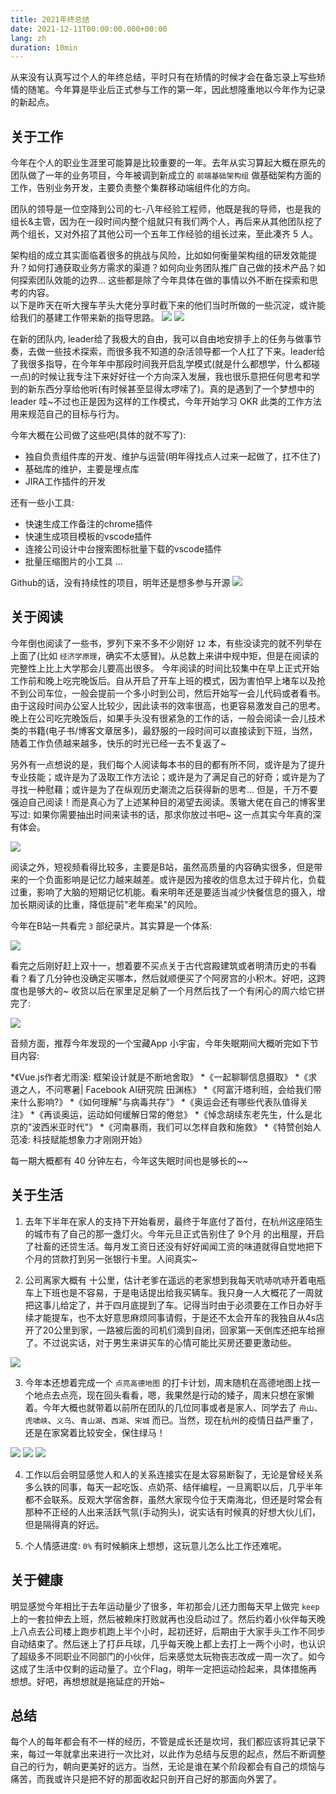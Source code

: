```yaml
---
title: 2021年终总结
date: 2021-12-11T00:00:00.000+00:00
lang: zh
duration: 10min
---
```


从来没有认真写过个人的年终总结，平时只有在矫情的时候才会在备忘录上写些矫情的随笔。今年算是毕业后正式参与工作的第一年，因此想隆重地以今年作为记录的新起点。

## 关于工作
今年在个人的职业生涯里可能算是比较重要的一年。去年从实习算起大概在原先的团队做了一年的业务项目，今年被调到新成立的 `前端基础架构组` 做基础架构方面的工作，告别业务开发，主要负责整个集群移动端组件化的方向。  
  
团队的领导是一位空降到公司的七-八年经验工程师，他既是我的导师，也是我的组长&主管，因为在一段时间内整个组就只有我们两个人，再后来从其他团队挖了两个组长，又对外招了其他公司一个五年工作经验的组长过来，至此凑齐 5 人。  
  
架构组的成立其实面临着很多的挑战与风险，比如如何衡量架构组的研发效能提升？如何打通获取业务方需求的渠道？如何向业务团队推广自己做的技术产品？如何探索团队效能的边界... 这些都是除了今年具体在做的事情以外不断在探索和思考的内容。  
以下是昨天在听大搜车芋头大佬分享时截下来的他们当时所做的一些沉淀，或许能给我们的基建工作带来新的指导思路。
<img src="https://p1-juejin.byteimg.com/tos-cn-i-k3u1fbpfcp/254242d23c6641ac9e7a5df9dd9d7362~tplv-k3u1fbpfcp-zoom-in-crop-mark:1304:0:0:0.awebp?" />
<img src="https://p9-juejin.byteimg.com/tos-cn-i-k3u1fbpfcp/95220bfb804844d8a6fb8e40da155493~tplv-k3u1fbpfcp-zoom-in-crop-mark:1304:0:0:0.awebp?" />

在新的团队内, leader给了我极大的自由，我可以自由地安排手上的任务与做事节奏，去做一些技术探索，而很多我不知道的杂活领导都一个人扛了下来。leader给了我很多指导，在今年年中那段时间我开启乱学模式(就是什么都想学，什么都碰一点)的时候让我专注下来好好往一个方向深入发展，我也很乐意把任何思考和学到的新东西分享给他听(有时候甚至显得太啰嗦了)。真的是遇到了一个梦想中的 leader 哇~不过也正是因为这样的工作模式，今年开始学习 OKR 此类的工作方法用来规范自己的目标与行为。  

今年大概在公司做了这些吧(具体的就不写了):
* 独自负责组件库的开发、维护与运营(明年得找点人过来一起做了，扛不住了)
* 基础库的维护，主要是埋点库
* JIRA工作插件的开发

还有一些小工具:
* 快速生成工作备注的chrome插件
* 快速生成项目模板的vscode插件
* 连接公司设计中台搜索图标批量下载的vscode插件
* 批量压缩图片的小工具
...

Github的话，没有持续性的项目，明年还是想多参与开源
<img src="https://p9-juejin.byteimg.com/tos-cn-i-k3u1fbpfcp/4875fcd3b84b4c10a78ca4dc3c5ee73e~tplv-k3u1fbpfcp-zoom-in-crop-mark:1304:0:0:0.awebp?" />

## 关于阅读
今年倒也阅读了一些书，罗列下来不多不少刚好 `12` 本，有些没读完的就不列举在上面了(比如 `经济学原理`，确实不太感冒)。从总数上来讲中规中矩，但是在阅读的完整性上比上大学那会儿要高出很多。
今年阅读的时间比较集中在早上正式开始工作前和晚上吃完晚饭后。自从开启了开车上班的模式，因为害怕早上堵车以及抢不到公司车位，一般会提前一个多小时到公司，然后开始写一会儿代码或者看书。由于这段时间办公室人比较少，因此读书的效率很高，也更容易激发自己的思考。晚上在公司吃完晚饭后，如果手头没有很紧急的工作的话，一般会阅读一会儿技术类的书籍(电子书/博客文章居多)，最舒服的一段时间可以直接读到下班，当然，随着工作负债越来越多，快乐的时光已经一去不复返了~  
  
另外有一点想说的是，我们每个人阅读每本书的目的都有所不同，或许是为了提升专业技能；或许是为了汲取工作方法论；或许是为了满足自己的好奇；或许是为了寻找一种慰藉；或许是为了在纵观历史潮流之后获得新的思考... 但是，千万不要强迫自己阅读！而是真心为了上述某种目的渴望去阅读。羡辙大佬在自己的博客里写过: 如果你需要抽出时间来读书的话，那求你放过书吧~ 这一点其实今年真的深有体会。

<img src="https://p6-juejin.byteimg.com/tos-cn-i-k3u1fbpfcp/af67d089915844ef84de56cbede012b6~tplv-k3u1fbpfcp-zoom-in-crop-mark:1304:0:0:0.awebp?" />

阅读之外，短视频看得比较多，主要是B站，虽然高质量的内容确实很多，但是带来的一个负面影响是记忆力越来越差。或许是因为接收的信息太过于碎片化，负载过重，影响了大脑的短期记忆机能。看来明年还是要适当减少快餐信息的摄入，增加长期阅读的比重，降低提前"老年痴呆"的风险。  
  
今年在B站一共看完 `3` 部纪录片。其实算是一个体系:

<img src="https://p9-juejin.byteimg.com/tos-cn-i-k3u1fbpfcp/6b012da898574f279f19b93459981df0~tplv-k3u1fbpfcp-zoom-in-crop-mark:1304:0:0:0.awebp?" />

看完之后刚好赶上双十一，想着要不买点关于古代宫殿建筑或者明清历史的书看看？看了几分钟也没确定买哪本，然后就顺便买了个阿房宫的小积木。好吧，这跨度也是够大的~ 收货以后在家里足足躺了一个月然后找了一个有闲心的周六给它拼完了:

<img src="https://p1-juejin.byteimg.com/tos-cn-i-k3u1fbpfcp/0c682e3c91084af090006031eabd8765~tplv-k3u1fbpfcp-zoom-in-crop-mark:1304:0:0:0.awebp?" />

音频方面，推荐今年发现的一个宝藏App 小宇宙，今年失眠期间大概听完如下节目内容:

*《Vue.js作者尤雨溪: 框架设计就是不断地舍取》
*《一起聊聊信息摄取》
*《求道之人，不问寒暑| Facebook AI研究院 田渊栋》
*《阿富汗塔利班，会给我们带来什么影响?》
*《如何理解"与病毒共存"》
*《奥运会还有哪些代表队值得关注》
*《再谈奥运，运动如何缓解日常的倦怠》
*《悼念胡续东老先生，什么是北京的"波西米亚时代"》
*《河南暴雨，我们可以怎样自救和施救》
*《特赞创始人范凌: 科技赋能想象力才刚刚开始》

每一期大概都有 40 分钟左右，今年这失眠时间也是够长的~~

## 关于生活
1. 去年下半年在家人的支持下开始看房，最终于年底付了首付，在杭州这座陌生的城市有了自己的那一盏灯火。今年元旦正式告别住了 9个月 的出租屋，开启了社畜的还贷生活。每月发工资日还没有好好闻闻工资的味道就得自觉地把下个月的贷款打到另一张银行卡里。人间真实~
   
2. 公司离家大概有 十公里，估计老爹在遥远的老家想到我每天吭哧吭哧开着电瓶车上下班也是不容易，于是电话提出给我买辆车。我只身一人大概花了一周就把这事儿给定了，并于四月底提到了车。记得当时由于必须要在工作日办好手续才能提车，也不太好意思麻烦同事请假，于是还不太会开车的我独自从4s店开了20公里到家，一路被后面的司机们滴到自闭，回家第一天倒库还把车给擦了。不过说实话，对于男生来讲买车的心情可能比买房还要更激动些。

<img src="https://p3-juejin.byteimg.com/tos-cn-i-k3u1fbpfcp/8c0964ce9b9646378589982563d0f41d~tplv-k3u1fbpfcp-zoom-in-crop-mark:1304:0:0:0.awebp?" />

3. 今年本还想着完成一个 `点亮高德地图` 的打卡计划，周末随机在高德地图上找一个地点去点亮，现在回头看看，嗯，我果然是行动的矮子，周末只想在家懒着。今年大概也就带着以前所在团队的几位同事或者是家人、同学去了 `舟山`、`虎啸峡`、`义乌`、`青山湖`、`西湖`、`宋城` 而已。当然，现在杭州的疫情日益严重了，还是在家窝着比较安全，保住绿马！

<img src="https://p1-juejin.byteimg.com/tos-cn-i-k3u1fbpfcp/772b7777a4e54460969f51eb156bc89b~tplv-k3u1fbpfcp-zoom-in-crop-mark:1304:0:0:0.awebp?" />
<img src="https://p6-juejin.byteimg.com/tos-cn-i-k3u1fbpfcp/c664e3b5fca44d6c844d21d47679fa0a~tplv-k3u1fbpfcp-zoom-in-crop-mark:1304:0:0:0.awebp?" />
<img src="https://p3-juejin.byteimg.com/tos-cn-i-k3u1fbpfcp/e76f9ede2d314d458018781045a3fab5~tplv-k3u1fbpfcp-zoom-in-crop-mark:1304:0:0:0.awebp?" />

4. 工作以后会明显感觉人和人的关系连接实在是太容易断裂了，无论是曾经关系多么铁的同事，每天一起吃饭、点奶茶、结伴编程，一旦离职以后，几乎半年都不会联系。反观大学宿舍群，虽然大家现今位于天南海北，但还是时常会有那种不正经的人出来活跃气氛(手动狗头)，说实话有时候真的好想大伙儿们，但是隔得真的好远。


5. 个人情感进度: `0%` 有时候躺床上想想，这玩意儿怎么比工作还难呢。

## 关于健康
明显感觉今年相比于去年运动量少了很多，年初那会儿还力图每天早上做完 `keep` 上的一套拉伸去上班，然后被赖床打败就再也没启动过了。然后约着小伙伴每天晚上八点去公司楼上跑步机跑上半个小时，起初还好，后期由于大家手头工作不同步自动结束了。然后迷上了打乒乓球，几乎每天晚上都上去打上一两个小时，也认识了超级多不同职业不同部门的小伙伴，后来感觉太玩物丧志改成一周一次了。如今这成了生活中仅剩的运动量了。立个Flag，明年一定把运动捡起来，具体措施再想想。好吧，再想想就是拖延症的开始~

## 总结
每个人的每年都会有不一样的经历，不管是成长还是坎坷，我们都应该将其记录下来，每过一年就拿出来进行一次比对，以此作为总结与反思的起点，然后不断调整自己的行为，朝向更美好的远方。当然，无论是谁在某个阶段都会有自己的烦恼与痛苦，而我或许只是把不好的那面收起只剖开自己好的那面向外罢了。
